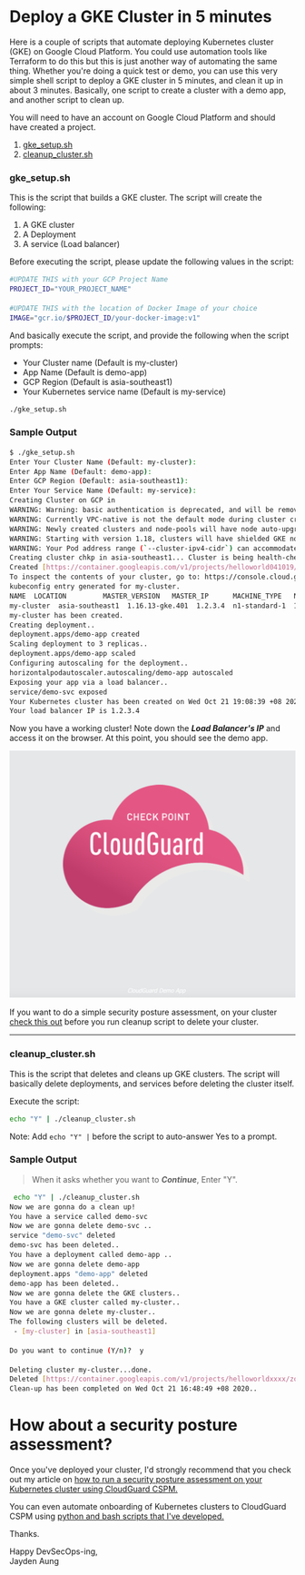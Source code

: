 # Deploy a GKE Cluster in 5 minutes 
Here is a couple of scripts that automate deploying Kubernetes cluster (GKE) on Google Cloud Platform. You could use automation tools like Terraform to do this but this is just another way of automating the same thing. Whether you're doing a quick test or demo, you can use this very simple shell script to deploy a GKE cluster in 5 minutes, and clean it up in about 3 minutes. Basically, one script to create a cluster with a demo app, and another script to clean up.

You will need to have an account on Google Cloud Platform and should have created a project. 

 1. [gke_setup.sh](https://github.com/jaydenaung/gkelab/blob/master/gke_setup.sh) 
 2. [cleanup_cluster.sh](https://github.com/jaydenaung/gkelab/blob/master/cleanup_cluster.sh)

### gke_setup.sh

This is the script that builds a GKE cluster. The script will create the following:

1. A GKE cluster
2. A Deployment
3. A service (Load balancer)

Before executing the script, please update the following values in the script:

 ``` bash
 #UPDATE THIS with your GCP Project Name
PROJECT_ID="YOUR_PROJECT_NAME"

 #UPDATE THIS with the location of Docker Image of your choice
IMAGE="gcr.io/$PROJECT_ID/your-docker-image:v1"
 ```

 And basically execute the script, and provide the following when the script prompts:

 - Your Cluster name (Default is my-cluster)
 - App Name (Default is demo-app)
 - GCP Region (Default is asia-southeast1)
 - Your Kubernetes service name (Default is my-service)


 ```bash
 ./gke_setup.sh
 ```

 ### Sample Output

 ```bash
$ ./gke_setup.sh 
Enter Your Cluster Name (Default: my-cluster): 
Enter App Name (Default: demo-app): 
Enter GCP Region (Default: asia-southeast1): 
Enter Your Service Name (Default: my-service): 
Creating Cluster on GCP in 
WARNING: Warning: basic authentication is deprecated, and will be removed in GKE control plane versions 1.19 and newer. For a list of recommended authentication methods, see: https://cloud.google.com/kubernetes-engine/docs/how-to/api-server-authentication
WARNING: Currently VPC-native is not the default mode during cluster creation. In the future, this will become the default mode and can be disabled using `--no-enable-ip-alias` flag. Use `--[no-]enable-ip-alias` flag to suppress this warning.
WARNING: Newly created clusters and node-pools will have node auto-upgrade enabled by default. This can be disabled using the `--no-enable-autoupgrade` flag.
WARNING: Starting with version 1.18, clusters will have shielded GKE nodes by default.
WARNING: Your Pod address range (`--cluster-ipv4-cidr`) can accommodate at most 1008 node(s). 
Creating cluster chkp in asia-southeast1... Cluster is being health-checked (master is healthy)...done.                                                     
Created [https://container.googleapis.com/v1/projects/helloworld041019/zones/asia-southeast1/clusters/my-cluster]..
To inspect the contents of your cluster, go to: https://console.cloud.google.com/kubernetes/workload_/gcloud/asia-southeast1/my-cluster?project=helloworldxxxx
kubeconfig entry generated for my-cluster.
NAME  LOCATION         MASTER_VERSION   MASTER_IP      MACHINE_TYPE   NODE_VERSION     NUM_NODES  STATUS
my-cluster  asia-southeast1  1.16.13-gke.401  1.2.3.4  n1-standard-1  1.16.13-gke.401  6          RUNNING
my-cluster has been created.
Creating deployment..
deployment.apps/demo-app created
Scaling deployment to 3 replicas..
deployment.apps/demo-app scaled
Configuring autoscaling for the deployment..
horizontalpodautoscaler.autoscaling/demo-app autoscaled
Exposing your app via a load balancer..
service/demo-svc exposed
Your Kubernetes cluster has been created on Wed Oct 21 19:08:39 +08 2020!
Your load balancer IP is 1.2.3.4

 ```
Now you have a working cluster! Note down the ***Load Balancer's IP*** and access it on the browser. At this point, you should see the demo app.

![header image](img/k8s-demo-app.png)

If you want to do a simple security posture assessment, on your cluster [check this out](#How-about-a-security-posture-assessment?) before you run cleanup script to delete your cluster. 

-----
### cleanup_cluster.sh

This is the script that deletes and cleans up GKE clusters. The script will basically delete deployments, and services before deleting the cluster itself.

Execute the script:

```bash
echo "Y" | ./cleanup_cluster.sh
```

Note: Add ```echo "Y" |``` before the script to auto-answer Yes to a prompt.

### Sample Output

> When it asks whether you want to ***Continue***, Enter "Y".

```bash
 echo "Y" | ./cleanup_cluster.sh 
Now we are gonna do a clean up!
You have a service called demo-svc
Now we are gonna delete demo-svc ..
service "demo-svc" deleted
demo-svc has been deleted..
You have a deployment called demo-app ..
Now we are gonna delete demo-app
deployment.apps "demo-app" deleted
demo-app has been deleted..
Now we are gonna delete the GKE clusters..
You have a GKE cluster called my-cluster..
Now we are gonna delete my-cluster..
The following clusters will be deleted.
 - [my-cluster] in [asia-southeast1]

Do you want to continue (Y/n)?  y

Deleting cluster my-cluster...done.                                                                                           
Deleted [https://container.googleapis.com/v1/projects/helloworldxxxx/zones/asia-southeast1/clusters/my-cluster].
Clean-up has been completed on Wed Oct 21 16:48:49 +08 2020..


```

# How about a security posture assessment?

Once you've deployed your cluster, I'd strongly recommend that you check out my article on [how to run a security posture assessment on your Kubernetes cluster using CloudGuard CSPM.](https://medium.com/@jaydenaung/securing-kubernetes-environments-with-check-point-cloudguard-cspm-ea23e69d5f7c)

You can even automate onboarding of Kubernetes clusters to CloudGuard CSPM using [python and bash scripts that I've developed.](https://github.com/jaydenaung/cloudguardk8s)

Thanks.

Happy DevSecOps-ing,\
Jayden Aung
